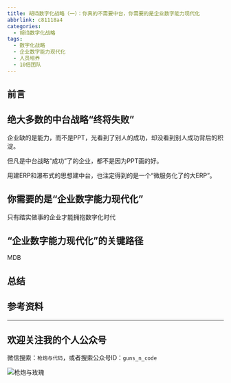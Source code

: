 ```yaml
---
title: 胡诌数字化战略（一）：你真的不需要中台，你需要的是企业数字能力现代化
abbrlink: c81118a4
categories:
  - 胡诌数字化战略
tags:
  - 数字化战略
  - 企业数字能力现代化
  - 人员培养
  - 10倍团队
---
```


## 前言

## 绝大多数的中台战略“终将失败”

企业缺的是能力，而不是PPT，光看到了别人的成功，却没看到别人成功背后的积淀。

但凡是中台战略“成功”了的企业，都不是因为PPT画的好。

用建ERP和瀑布式的思想建中台，也注定得到的是一个“微服务化了的大ERP”。

## 你需要的是“企业数字能力现代化”

只有踏实做事的企业才能拥抱数字化时代

## “企业数字能力现代化”的关键路径

MDB

## 总结

## 参考资料

---

## 欢迎关注我的个人公众号

微信搜索：`枪炮与代码`，或者搜索公众号ID：`guns_n_code`

![枪炮与玫瑰](https://huhao-dev.oss-cn-beijing.aliyuncs.com/2020-01-20-wechat.png)